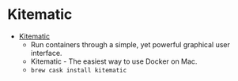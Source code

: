 # Kitematic
- [Kitematic](https://kitematic.com/)
  -  Run containers through a simple, yet powerful graphical user interface.
  - Kitematic - The easiest way to use Docker on Mac.
  - `brew cask install kitematic`

